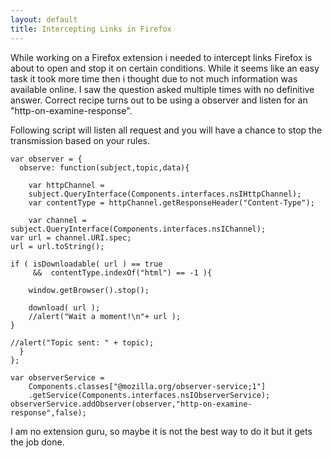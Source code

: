 ```yaml
---
layout: default
title: Intercepting Links in Firefox
---
```


While working on a Firefox extension i needed to intercept links Firefox
is about to open and stop it on certain conditions. While it seems like
an easy task it took more time then i thought due to not much
information was available online. I saw the question asked multiple
times with no definitive answer. Correct recipe turns out to be using a
observer and listen for an "http-on-examine-response".

Following script will listen all request and you will have a chance to
stop the transmission based on your rules.

    var observer = {
      observe: function(subject,topic,data){
    
    	var httpChannel = 
    	subject.QueryInterface(Components.interfaces.nsIHttpChannel);
    	var contentType = httpChannel.getResponseHeader("Content-Type");
    
    	var channel = subject.QueryInterface(Components.interfaces.nsIChannel);
	var url = channel.URI.spec;
	url = url.toString();
	    
	if ( isDownloadable( url ) == true 
	     &&  contentType.indexOf("html") == -1 ){

	    window.getBrowser().stop();
	    
	    download( url );
	    //alert("Wait a moment!\n"+ url );
	}
	
	//alert("Topic sent: " + topic);
      }
    };

    var observerService =
        Components.classes["@mozilla.org/observer-service;1"]
        .getService(Components.interfaces.nsIObserverService);
    observerService.addObserver(observer,"http-on-examine-response",false);

I am no extension guru, so maybe it is not the best way to do it but it
gets the job done.
